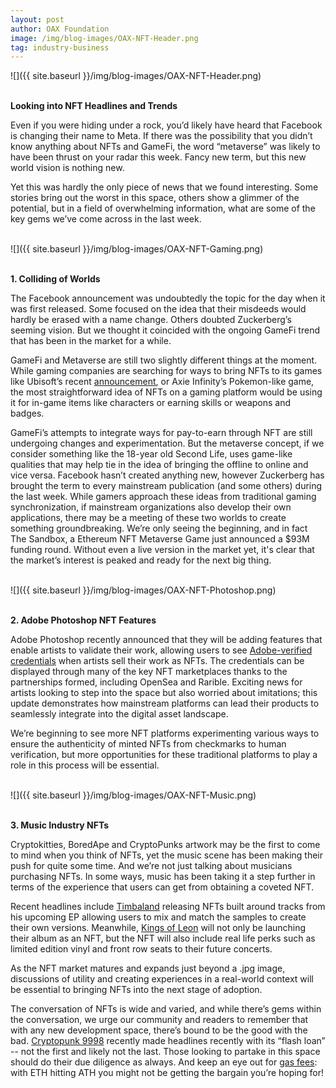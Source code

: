 ```yaml
---
layout: post
author: OAX Foundation
image: /img/blog-images/OAX-NFT-Header.png
tag: industry-business
---
```


![]({{ site.baseurl }}/img/blog-images/OAX-NFT-Header.png)

<br><b>Looking into NFT Headlines and Trends</b>

Even if you were hiding under a rock, you’d likely have heard that Facebook is changing their name to Meta.  If there was the possibility that you didn’t know anything about NFTs and GameFi, the word “metaverse” was likely to have been thrust on your radar this week. Fancy new term, but this new world vision is nothing new. 

Yet this was hardly the only piece of news that we found interesting. Some stories bring out the worst in this space, others show a glimmer of the potential, but in a field of overwhelming information, what are some of the key gems we’ve come across in the last week.<br><br>

![]({{ site.baseurl }}/img/blog-images/OAX-NFT-Gaming.png)

<br><b>1. Colliding of Worlds</b>

The Facebook announcement was undoubtedly the topic for the day when it was first released. Some focused on the idea that their misdeeds would hardly be erased with a name change. Others doubted Zuckerberg’s seeming vision. But we thought it coincided with the ongoing GameFi trend that has been in the market for a while.

GameFi and Metaverse are still two slightly different things at the moment. While gaming companies are searching for ways to bring NFTs to its games like Ubisoft’s recent <a href="https://www.nme.com/news/gaming-news/ubisoft-is-planning-on-bringing-nfts-to-its-games-3084430">announcement</a>, or Axie Infinity’s Pokemon-like game, the most straightforward idea of NFTs on a gaming platform would be using it for in-game items like characters or earning skills or weapons and badges. 

GameFi’s attempts to integrate ways for pay-to-earn through NFT are still undergoing changes and experimentation. But the metaverse concept, if we consider something like the 18-year old Second Life, uses game-like qualities that may help tie in the idea of bringing the offline to online and vice versa. Facebook hasn’t created anything new, however Zuckerberg has brought the term to every mainstream publication (and some others) during the last week. While gamers approach these ideas from traditional gaming synchronization, if mainstream organizations also develop their own applications, there may be a meeting of these two worlds to create something groundbreaking. We’re only seeing the beginning, and in fact The Sandbox, a Ethereum NFT Metaverse Game just announced a $93M funding round. Without even a live version in the market yet, it's clear that the market’s interest is peaked and ready for the next big thing.<br><br> 

![]({{ site.baseurl }}/img/blog-images/OAX-NFT-Photoshop.png)

<br><b>2. Adobe Photoshop NFT Features</b>

Adobe Photoshop recently announced that they will be adding features that enable artists to validate their work, allowing users to see <a href="https://www.coindesk.com/business/2021/10/27/new-adobe-photoshop-feature-to-support-nft-verification-on-marketplaces/">Adobe-verified credentials</a> when artists sell their work as NFTs. The credentials can be displayed through many of the key NFT marketplaces thanks to the partnerships formed, including OpenSea and Rarible. Exciting news for artists looking to step into the space but also worried about imitations; this update demonstrates how mainstream platforms can lead their products to seamlessly integrate into the digital asset landscape. 

We’re beginning to see more NFT platforms experimenting various ways to ensure the authenticity of minted NFTs from checkmarks to human verification, but more opportunities for these traditional platforms to play a role in this process will be essential.<br><br>

![]({{ site.baseurl }}/img/blog-images/OAX-NFT-Music.png)

<br><b>3. Music Industry NFTs</b>

Cryptokitties, BoredApe and CryptoPunks artwork may be the first to come to mind when you think of NFTs, yet the music scene has been making their push for quite some time. And we’re not just talking about musicians purchasing NFTs. In some ways, music has been taking it a step further in terms of the experience that users can get from obtaining a coveted NFT.

Recent headlines include <a href="https://decrypt.co/84531/timbaland-ethereum-music-nfts-you-can-remix">Timbaland</a> releasing NFTs built around tracks from his upcoming EP allowing users to mix and match the samples to create their own versions. Meanwhile, <a href="https://www.rollingstone.com/pro/news/kings-of-leon-when-you-see-yourself-album-nft-crypto-1135192/">Kings of Leon</a> will not only be launching their album as an NFT, but the NFT will also include real life perks such as limited edition vinyl and front row seats to their future concerts. 

As the NFT market matures and expands just beyond a .jpg image, discussions of utility and creating experiences in a real-world context will be essential to bringing NFTs into the next stage of adoption.

The conversation of NFTs is wide and varied, and while there’s gems within the conversation, we urge our community and readers to remember that with any new development space, there’s bound to be the good with the bad. <a href="https://news.artnet.com/art-world/crypto-punk-500-million-sale-2028470">Cryptopunk 9998</a> recently made headlines recently with its “flash loan” -- not the first and likely not the last. Those looking to partake in this space should do their due diligence as always. And keep an eye out for <a href="https://news.bitcoin.com/while-ethereum-prices-skyrocket-ether-gas-fees-surge-fueling-costly-transfers/">gas fees</a>: with ETH hitting ATH you might not be getting the bargain you’re hoping for!